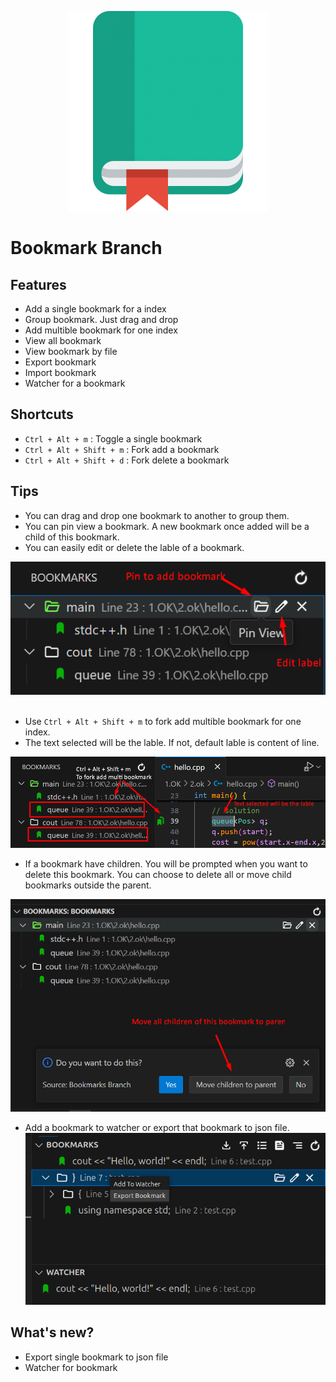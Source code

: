 <p align="center">
  <img src="https://raw.githubusercontent.com/buivanhuy663/bookmarksh/main/resources/git/bookmark-logo.png" />
</p>

# Bookmark Branch

## Features
* Add a single bookmark for a index
* Group bookmark. Just drag and drop
* Add multible bookmark for one index
* View all bookmark
* View bookmark by file
* Export bookmark
* Import bookmark
* Watcher for a bookmark


## Shortcuts
* ``Ctrl + Alt + m`` : Toggle a single bookmark
* ``Ctrl + Alt + Shift + m`` : Fork add a bookmark
* ``Ctrl + Alt + Shift + d`` : Fork delete a bookmark

## Tips
- You can drag and drop one bookmark to another to group them.
- You can pin view a bookmark. A new bookmark once added will be a child of this bookmark. 
- You can easily edit or delete the lable of a bookmark.

![image1](https://raw.githubusercontent.com/buivanhuy663/bookmarksh/main/resources/git/image1.png)
<br></br>

- Use ``Ctrl + Alt + Shift + m`` to fork add multible bookmark for one index.
- The text selected will be the lable. If not, default lable is content of line.

![image2](https://raw.githubusercontent.com/buivanhuy663/bookmarksh/main/resources/git/image2.png)

- If a bookmark have children. You will be prompted when you want to delete this bookmark.
You can choose to delete all or move child bookmarks outside the parent.

![image3](https://raw.githubusercontent.com/buivanhuy663/bookmarksh/main/resources/git/image3.png)

- Add a bookmark to watcher or export that bookmark to json file.
![image4](https://raw.githubusercontent.com/buivanhuy663/bookmarksh/main/resources/git/image4.png)



## What's new?
- Export single bookmark to json file
- Watcher for bookmark
